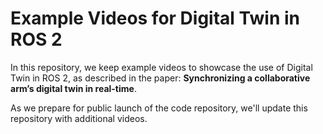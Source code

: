# Example Videos for Digital Twin in ROS 2

In this repository, we keep example videos to showcase the use of Digital Twin in ROS 2, as described in the paper: **Synchronizing a collaborative arm’s digital twin in real-time**.

As we prepare for public launch of the code repository, we'll update this repository with additional videos.
